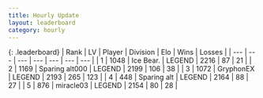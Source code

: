 ```yaml
---
title: Hourly Update
layout: leaderboard
category: hourly
---
```


{: .leaderboard}
| Rank | LV | Player | Division | Elo | Wins | Losses |
| --- | --- | --- | --- | --- | --- | --- |
| <span data-change="0">1</span> | 1048 | <span title="ID: 417840">Ice Bear.</span> | LEGEND | <span data-change="3">2216</span> | <span data-change="1">87</span> | <span data-change="0">21</span> |
| <span data-change="0">2</span> | 1169 | <span title="ID: 203132">Sparing alt000</span> | LEGEND | <span data-change="0">2199</span> | <span data-change="0">106</span> | <span data-change="0">38</span> |
| <span data-change="0">3</span> | 1072 | <span title="ID: 315148">GryphonEX</span> | LEGEND | <span data-change="8">2193</span> | <span data-change="9">265</span> | <span data-change="2">123</span> |
| <span data-change="0">4</span> | 448 | <span title="ID: 382502">Sparing alt</span> | LEGEND | <span data-change="0">2164</span> | <span data-change="0">88</span> | <span data-change="0">27</span> |
| <span data-change="0">5</span> | 876 | <span title="ID: 416373">miracle03</span> | LEGEND | <span data-change="0">2154</span> | <span data-change="0">80</span> | <span data-change="0">28</span> |
